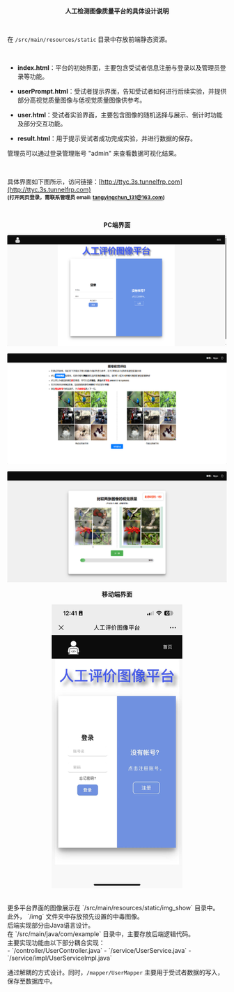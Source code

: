 <p align="center">    
  <strong>人工检测图像质量平台的具体设计说明</strong>  
</p>   

<br>

在 `/src/main/resources/static` 目录中存放前端静态资源。  

<br>

- **index.html**：平台的初始界面，主要包含受试者信息注册与登录以及管理员登录等功能。
  
- **userPrompt.html**：受试者提示界面，告知受试者如何进行后续实验，并提供部分高视觉质量图像与低视觉质量图像供参考。

- **user.html**：受试者实验界面，主要包含图像的随机选择与展示、倒计时功能及部分交互功能。

- **result.html**：用于提示受试者成功完成实验，并进行数据的保存。  

管理员可以通过登录管理账号 "admin" 来查看数据可视化结果。

<br>

具体界面如下图所示，访问链接：[http://ttyc.3s.tunnelfrp.com](http://ttyc.3s.tunnelfrp.com)  
<small><strong>(打开网页登录，需联系管理员 email: tangyingchun_131@163.com)</strong></small>

<br>
<p align="center">  
  <strong>PC端界面</strong>  
</p> 

![image](./src/main/resources/static/img_show/image_start.png)

![image](./src/main/resources/static/img_show/image_tishi.png)

![image](./src/main/resources/static/img_show/image_choose.png)

<p align="center">  
  <strong>移动端界面</strong>  
</p> 
<p align="center">  
  <img src="https://github.com/Cyttyc/image-quality/raw/master/src/main/resources/static/img_show/image_start_iphone.jpg" alt="移动端界面" width="300"/>
</p>

<br>
更多平台界面的图像展示在 `/src/main/resources/static/img_show` 目录中。  
<br>
此外， `/img` 文件夹中存放预先设置的中毒图像。
<br>
后端实现部分由Java语言设计。
<br>
在 `/src/main/java/com/example` 目录中，主要存放后端逻辑代码。
<br>
主要实现功能由以下部分耦合实现：
<br>
- `/controller/UserController.java`
- `/service/UserService.java`
- `/service/impl/UserServiceImpl.java`

通过解耦的方式设计。同时，`/mapper/UserMapper` 主要用于受试者数据的写入，保存至数据库中。
